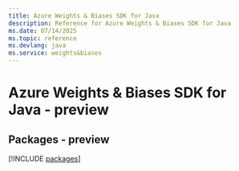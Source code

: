 ```yaml
---
title: Azure Weights & Biases SDK for Java
description: Reference for Azure Weights & Biases SDK for Java
ms.date: 07/14/2025
ms.topic: reference
ms.devlang: java
ms.service: weights&biases
---
```

# Azure Weights & Biases SDK for Java - preview
## Packages - preview
[!INCLUDE [packages](weights-&-biases-index.md)]